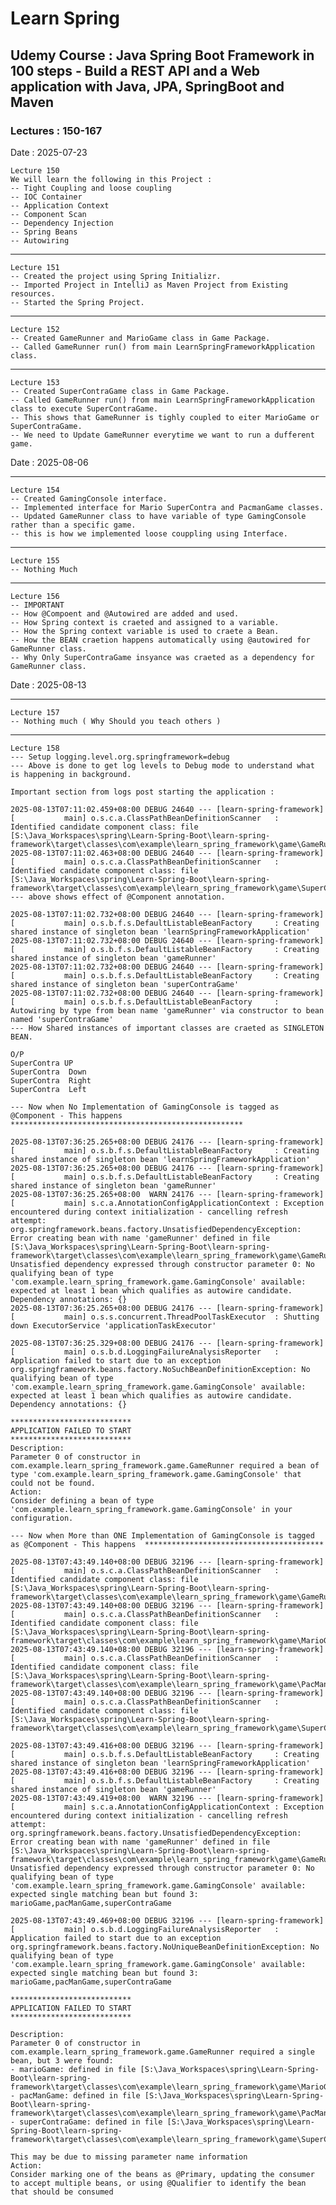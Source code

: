 # Learn Spring
## Udemy Course : Java Spring Boot Framework in 100 steps - Build a REST API and a Web application with Java, JPA, SpringBoot and Maven
### Lectures : 150-167

Date : 2025-07-23

    Lecture 150
    We will learn the following in this Project :
    -- Tight Coupling and loose coupling
    -- IOC Container
    -- Application Context
    -- Component Scan
    -- Dependency Injection
    -- Spring Beans
    -- Autowiring

----
    Lecture 151
    -- Created the project using Spring Initializr.
    -- Imported Project in IntelliJ as Maven Project from Existing resources.
    -- Started the Spring Project.

---
    Lecture 152
    -- Created GameRunner and MarioGame class in Game Package.
    -- Called GameRunner run() from main LearnSpringFrameworkApplication class.

---
    Lecture 153
    -- Created SuperContraGame class in Game Package.
    -- Called GameRunner run() from main LearnSpringFrameworkApplication class to execute SuperContraGame.
    -- This shows that GameRunner is tighly coupled to eiter MarioGame or SuperContraGame.
    -- We need to Update GameRunner everytime we want to run a dufferent game.

Date : 2025-08-06

---
    Lecture 154
    -- Created GamingConsole interface.
    -- Implemented interface for Mario SuperContra and PacmanGame classes.
    -- Updated GameRunner class to have variable of type GamingConsole rather than a specific game.
    -- this is how we implemented loose couppling using Interface.

---
    Lecture 155
    -- Nothing Much

---
    Lecture 156
    -- IMPORTANT
    -- How @Compoent and @Autowired are added and used.
    -- How Spring context is craeted and assigned to a variable.
    -- How the Spring context variable is used to craete a Bean.
    -- How the BEAN craetion happens automatically using @autowired for GameRunner class.
    -- Why Only SuperContraGame insyance was craeted as a dependency for GameRunner class.

Date : 2025-08-13

---
    Lecture 157
    -- Nothing much ( Why Should you teach others )

---
    Lecture 158
    --- Setup logging.level.org.springframework=debug
    --- Above is done to get log levels to Debug mode to understand what is happening in background.

    Important section from logs post starting the application :

    2025-08-13T07:11:02.459+08:00 DEBUG 24640 --- [learn-spring-framework] [           main] o.s.c.a.ClassPathBeanDefinitionScanner   : Identified candidate component class: file [S:\Java_Workspaces\spring\Learn-Spring-Boot\learn-spring-framework\target\classes\com\example\learn_spring_framework\game\GameRunner.class]
    2025-08-13T07:11:02.463+08:00 DEBUG 24640 --- [learn-spring-framework] [           main] o.s.c.a.ClassPathBeanDefinitionScanner   : Identified candidate component class: file [S:\Java_Workspaces\spring\Learn-Spring-Boot\learn-spring-framework\target\classes\com\example\learn_spring_framework\game\SuperContraGame.class]
    --- above shows effect of @Component annotation.

    2025-08-13T07:11:02.732+08:00 DEBUG 24640 --- [learn-spring-framework] [           main] o.s.b.f.s.DefaultListableBeanFactory     : Creating shared instance of singleton bean 'learnSpringFrameworkApplication'
    2025-08-13T07:11:02.732+08:00 DEBUG 24640 --- [learn-spring-framework] [           main] o.s.b.f.s.DefaultListableBeanFactory     : Creating shared instance of singleton bean 'gameRunner'
    2025-08-13T07:11:02.732+08:00 DEBUG 24640 --- [learn-spring-framework] [           main] o.s.b.f.s.DefaultListableBeanFactory     : Creating shared instance of singleton bean 'superContraGame'
    2025-08-13T07:11:02.732+08:00 DEBUG 24640 --- [learn-spring-framework] [           main] o.s.b.f.s.DefaultListableBeanFactory     : Autowiring by type from bean name 'gameRunner' via constructor to bean named 'superContraGame'
    --- How Shared instances of important classes are craeted as SINGLETON BEAN.

    O/P 
    SuperContra UP
    SuperContra  Down
    SuperContra  Right
    SuperContra  Left

    --- Now when No Implementation of GamingConsole is tagged as @Component - This happens ****************************************************

    2025-08-13T07:36:25.265+08:00 DEBUG 24176 --- [learn-spring-framework] [           main] o.s.b.f.s.DefaultListableBeanFactory     : Creating shared instance of singleton bean 'learnSpringFrameworkApplication'
    2025-08-13T07:36:25.265+08:00 DEBUG 24176 --- [learn-spring-framework] [           main] o.s.b.f.s.DefaultListableBeanFactory     : Creating shared instance of singleton bean 'gameRunner'
    2025-08-13T07:36:25.265+08:00  WARN 24176 --- [learn-spring-framework] [           main] s.c.a.AnnotationConfigApplicationContext : Exception encountered during context initialization - cancelling refresh attempt: org.springframework.beans.factory.UnsatisfiedDependencyException: Error creating bean with name 'gameRunner' defined in file [S:\Java_Workspaces\spring\Learn-Spring-Boot\learn-spring-framework\target\classes\com\example\learn_spring_framework\game\GameRunner.class]: Unsatisfied dependency expressed through constructor parameter 0: No qualifying bean of type 'com.example.learn_spring_framework.game.GamingConsole' available: expected at least 1 bean which qualifies as autowire candidate. Dependency annotations: {}
    2025-08-13T07:36:25.265+08:00 DEBUG 24176 --- [learn-spring-framework] [           main] o.s.s.concurrent.ThreadPoolTaskExecutor  : Shutting down ExecutorService 'applicationTaskExecutor'

    2025-08-13T07:36:25.329+08:00 DEBUG 24176 --- [learn-spring-framework] [           main] o.s.b.d.LoggingFailureAnalysisReporter   : Application failed to start due to an exception
    org.springframework.beans.factory.NoSuchBeanDefinitionException: No qualifying bean of type 'com.example.learn_spring_framework.game.GamingConsole' available: expected at least 1 bean which qualifies as autowire candidate. Dependency annotations: {}

    ***************************
    APPLICATION FAILED TO START
    ***************************
    Description:
    Parameter 0 of constructor in com.example.learn_spring_framework.game.GameRunner required a bean of type 'com.example.learn_spring_framework.game.GamingConsole' that could not be found.
    Action:
    Consider defining a bean of type 'com.example.learn_spring_framework.game.GamingConsole' in your configuration.

    --- Now when More than ONE Implementation of GamingConsole is tagged as @Component - This happens  ****************************************

    2025-08-13T07:43:49.140+08:00 DEBUG 32196 --- [learn-spring-framework] [           main] o.s.c.a.ClassPathBeanDefinitionScanner   : Identified candidate component class: file [S:\Java_Workspaces\spring\Learn-Spring-Boot\learn-spring-framework\target\classes\com\example\learn_spring_framework\game\GameRunner.class]
    2025-08-13T07:43:49.140+08:00 DEBUG 32196 --- [learn-spring-framework] [           main] o.s.c.a.ClassPathBeanDefinitionScanner   : Identified candidate component class: file [S:\Java_Workspaces\spring\Learn-Spring-Boot\learn-spring-framework\target\classes\com\example\learn_spring_framework\game\MarioGame.class]
    2025-08-13T07:43:49.140+08:00 DEBUG 32196 --- [learn-spring-framework] [           main] o.s.c.a.ClassPathBeanDefinitionScanner   : Identified candidate component class: file [S:\Java_Workspaces\spring\Learn-Spring-Boot\learn-spring-framework\target\classes\com\example\learn_spring_framework\game\PacManGame.class]
    2025-08-13T07:43:49.140+08:00 DEBUG 32196 --- [learn-spring-framework] [           main] o.s.c.a.ClassPathBeanDefinitionScanner   : Identified candidate component class: file [S:\Java_Workspaces\spring\Learn-Spring-Boot\learn-spring-framework\target\classes\com\example\learn_spring_framework\game\SuperContraGame.class]
    
    2025-08-13T07:43:49.416+08:00 DEBUG 32196 --- [learn-spring-framework] [           main] o.s.b.f.s.DefaultListableBeanFactory     : Creating shared instance of singleton bean 'learnSpringFrameworkApplication'
    2025-08-13T07:43:49.416+08:00 DEBUG 32196 --- [learn-spring-framework] [           main] o.s.b.f.s.DefaultListableBeanFactory     : Creating shared instance of singleton bean 'gameRunner'
    2025-08-13T07:43:49.419+08:00  WARN 32196 --- [learn-spring-framework] [           main] s.c.a.AnnotationConfigApplicationContext : Exception encountered during context initialization - cancelling refresh attempt: org.springframework.beans.factory.UnsatisfiedDependencyException: Error creating bean with name 'gameRunner' defined in file [S:\Java_Workspaces\spring\Learn-Spring-Boot\learn-spring-framework\target\classes\com\example\learn_spring_framework\game\GameRunner.class]: Unsatisfied dependency expressed through constructor parameter 0: No qualifying bean of type 'com.example.learn_spring_framework.game.GamingConsole' available: expected single matching bean but found 3: marioGame,pacManGame,superContraGame

    2025-08-13T07:43:49.469+08:00 DEBUG 32196 --- [learn-spring-framework] [           main] o.s.b.d.LoggingFailureAnalysisReporter   : Application failed to start due to an exception
    org.springframework.beans.factory.NoUniqueBeanDefinitionException: No qualifying bean of type 'com.example.learn_spring_framework.game.GamingConsole' available: expected single matching bean but found 3: marioGame,pacManGame,superContraGame

    ***************************
    APPLICATION FAILED TO START
    ***************************

    Description:
    Parameter 0 of constructor in com.example.learn_spring_framework.game.GameRunner required a single bean, but 3 were found:
    - marioGame: defined in file [S:\Java_Workspaces\spring\Learn-Spring-Boot\learn-spring-framework\target\classes\com\example\learn_spring_framework\game\MarioGame.class]
    - pacManGame: defined in file [S:\Java_Workspaces\spring\Learn-Spring-Boot\learn-spring-framework\target\classes\com\example\learn_spring_framework\game\PacManGame.class]
    - superContraGame: defined in file [S:\Java_Workspaces\spring\Learn-Spring-Boot\learn-spring-framework\target\classes\com\example\learn_spring_framework\game\SuperContraGame.class]

    This may be due to missing parameter name information
    Action:
    Consider marking one of the beans as @Primary, updating the consumer to accept multiple beans, or using @Qualifier to identify the bean that should be consumed